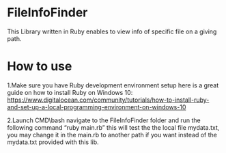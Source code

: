 
# FileInfoFinder
This Library written in Ruby enables to view info of specific file on a giving path.

# How to use
1.Make sure you have Ruby development environment setup here is a great guide on how to install Ruby on Windows 10: https://www.digitalocean.com/community/tutorials/how-to-install-ruby-and-set-up-a-local-programming-environment-on-windows-10

2.Launch CMD\bash navigate to the FileInfoFinder folder and run the following command “ruby main.rb” this will test the the local file mydata.txt, you may change it in the main.rb to another path if you want instead of the mydata.txt provided with this lib.
